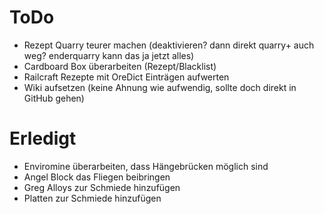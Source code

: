 # ToDo
* Rezept Quarry teurer machen (deaktivieren? dann direkt quarry+ auch weg? enderquarry kann das ja jetzt alles)
* Cardboard Box überarbeiten (Rezept/Blacklist)
* Railcraft Rezepte mit OreDict Einträgen aufwerten
* Wiki aufsetzen (keine Ahnung wie aufwendig, sollte doch direkt in GitHub gehen)


# Erledigt
* Enviromine überarbeiten, dass Hängebrücken möglich sind
* Angel Block das Fliegen beibringen
* Greg Alloys zur Schmiede hinzufügen
* Platten zur Schmiede hinzufügen
